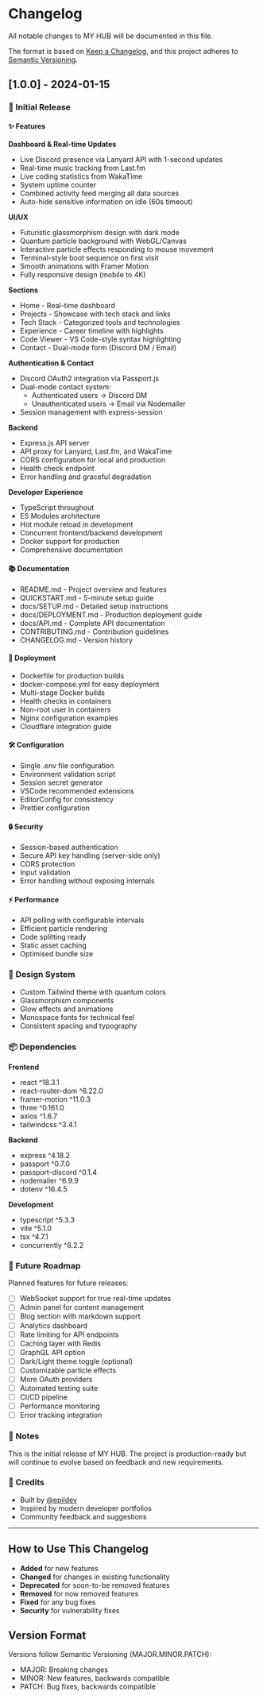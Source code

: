 # Changelog

All notable changes to MY HUB will be documented in this file.

The format is based on [Keep a Changelog](https://keepachangelog.com/en/1.0.0/),
and this project adheres to [Semantic Versioning](https://semver.org/spec/v2.0.0.html).

## [1.0.0] - 2024-01-15

### 🎉 Initial Release

#### ✨ Features

**Dashboard & Real-time Updates**

- Live Discord presence via Lanyard API with 1-second updates
- Real-time music tracking from Last.fm
- Live coding statistics from WakaTime
- System uptime counter
- Combined activity feed merging all data sources
- Auto-hide sensitive information on idle (60s timeout)

**UI/UX**

- Futuristic glassmorphism design with dark mode
- Quantum particle background with WebGL/Canvas
- Interactive particle effects responding to mouse movement
- Terminal-style boot sequence on first visit
- Smooth animations with Framer Motion
- Fully responsive design (mobile to 4K)

**Sections**

- Home - Real-time dashboard
- Projects - Showcase with tech stack and links
- Tech Stack - Categorized tools and technologies
- Experience - Career timeline with highlights
- Code Viewer - VS Code-style syntax highlighting
- Contact - Dual-mode form (Discord DM / Email)

**Authentication & Contact**

- Discord OAuth2 integration via Passport.js
- Dual-mode contact system:
  - Authenticated users → Discord DM
  - Unauthenticated users → Email via Nodemailer
- Session management with express-session

**Backend**

- Express.js API server
- API proxy for Lanyard, Last.fm, and WakaTime
- CORS configuration for local and production
- Health check endpoint
- Error handling and graceful degradation

**Developer Experience**

- TypeScript throughout
- ES Modules architecture
- Hot module reload in development
- Concurrent frontend/backend development
- Docker support for production
- Comprehensive documentation

#### 📚 Documentation

- README.md - Project overview and features
- QUICKSTART.md - 5-minute setup guide
- docs/SETUP.md - Detailed setup instructions
- docs/DEPLOYMENT.md - Production deployment guide
- docs/API.md - Complete API documentation
- CONTRIBUTING.md - Contribution guidelines
- CHANGELOG.md - Version history

#### 🐳 Deployment

- Dockerfile for production builds
- docker-compose.yml for easy deployment
- Multi-stage Docker builds
- Health checks in containers
- Non-root user in containers
- Nginx configuration examples
- Cloudflare integration guide

#### 🛠️ Configuration

- Single .env file configuration
- Environment validation script
- Session secret generator
- VSCode recommended extensions
- EditorConfig for consistency
- Prettier configuration

#### 🔒 Security

- Session-based authentication
- Secure API key handling (server-side only)
- CORS protection
- Input validation
- Error handling without exposing internals

#### ⚡ Performance

- API polling with configurable intervals
- Efficient particle rendering
- Code splitting ready
- Static asset caching
- Optimised bundle size

### 🎨 Design System

- Custom Tailwind theme with quantum colors
- Glassmorphism components
- Glow effects and animations
- Monospace fonts for technical feel
- Consistent spacing and typography

### 📦 Dependencies

**Frontend**

- react ^18.3.1
- react-router-dom ^6.22.0
- framer-motion ^11.0.3
- three ^0.161.0
- axios ^1.6.7
- tailwindcss ^3.4.1

**Backend**

- express ^4.18.2
- passport ^0.7.0
- passport-discord ^0.1.4
- nodemailer ^6.9.9
- dotenv ^16.4.5

**Development**

- typescript ^5.3.3
- vite ^5.1.0
- tsx ^4.7.1
- concurrently ^8.2.2

### 🔄 Future Roadmap

Planned features for future releases:

- [ ] WebSocket support for true real-time updates
- [ ] Admin panel for content management
- [ ] Blog section with markdown support
- [ ] Analytics dashboard
- [ ] Rate limiting for API endpoints
- [ ] Caching layer with Redis
- [ ] GraphQL API option
- [ ] Dark/Light theme toggle (optional)
- [ ] Customizable particle effects
- [ ] More OAuth providers
- [ ] Automated testing suite
- [ ] CI/CD pipeline
- [ ] Performance monitoring
- [ ] Error tracking integration

### 📝 Notes

This is the initial release of MY HUB. The project is production-ready but will continue to evolve based on feedback and new requirements.

### 🙏 Credits

- Built by [@epildev](https://discord.com/users/850726663289700373)
- Inspired by modern developer portfolios
- Community feedback and suggestions

---

## How to Use This Changelog

- **Added** for new features
- **Changed** for changes in existing functionality
- **Deprecated** for soon-to-be removed features
- **Removed** for now removed features
- **Fixed** for any bug fixes
- **Security** for vulnerability fixes

## Version Format

Versions follow Semantic Versioning (MAJOR.MINOR.PATCH):

- MAJOR: Breaking changes
- MINOR: New features, backwards compatible
- PATCH: Bug fixes, backwards compatible

